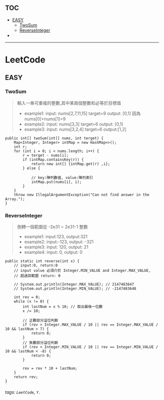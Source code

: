 TOC
---
* [EASY](#EASY)
	* [TwoSum](#TwoSum)
	* [ReverseInteger](#ReverseInteger)
* 
---


# LeetCode

## EASY

### TwoSum
> 輸入一串可重複的整數,其中某兩個整數和必等於目標值
> + example1: input: nums[2,7,11,15] target=9 output: [0,1] 因為 nums[0]+nums[1]=9
> + example2: input: nums[3,3] target=6 output: [0,1]
> + example3: input: nums[3,2,4] target=6 output:[1,2]


```java=
public int[] twoSum(int[] nums, int terget) {
    Map<Integer, Integer> intMap = new HashMap<>();
    int r;
    for (int i = 0; i < nums.length; i++) {
        r = terget - nums[i];
        if (intMap.containsKey(r)) {
            return new int[] {intMap.get(r) ,i};
        } else {

            // key:陣列數值, value:陣列索引
            intMap.put(nums[i], i);
        }
    }
    throw new IllegalArgumentException("Can not find answer in the Array.");
}
```

### ReverseInteger
> 倒轉一個範圍從 -2e31 ~ 2e31-1 整數
> + example1: input:123, output:321
> + example2: input:-123, output: -321
> + example3: input: 120, output: 21
> + example4: input: 0, output: 0

```java=
public static int reverse(int x) {
	// input:0, return:0
	// input value 必須介於 Integer.MIN_VALUE and Integer.MAX_VALUE, 
	// 超過該範圍 return: 0

	// System.out.println(Integer.MAX_VALUE); // 2147483647
	// System.out.println(Integer.MIN_VALUE); // -2147483648

	int rev = 0;
	while (x != 0) {
		int lastNum = x % 10; // 取出最後一位數
		x /= 10;

		// 正數部分溢位判斷
		if (rev > Integer.MAX_VALUE / 10 || rev == Integer.MAX_VALUE / 10 && lastNum > 7) {
			return 0;
		}
		// 負數部分溢位判斷
		if (rev < Integer.MIN_VALUE / 10 || rev == Integer.MIN_VALUE / 10 && lastNum < -8) {
			return 0;
		}

		rev = rev * 10 + lastNum;
	}
	return rev;
}
```


###### tags: `LeetCode`, `Y.`